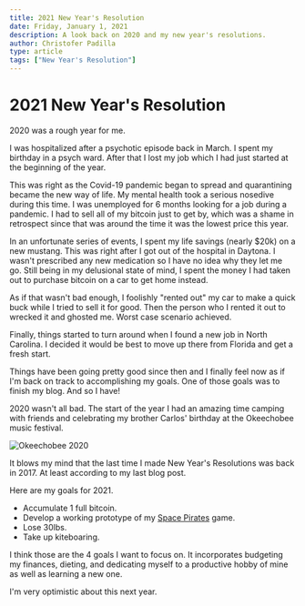 ```yaml
---
title: 2021 New Year's Resolution
date: Friday, January 1, 2021
description: A look back on 2020 and my new year's resolutions.
author: Christofer Padilla
type: article
tags: ["New Year's Resolution"]
---
```


# 2021 New Year's Resolution

2020 was a rough year for me.

I was hospitalized after a psychotic episode back in March. I spent my birthday in a psych ward. After that I lost my job which I had just started at the beginning of the year.

This was right as the Covid-19 pandemic began to spread and quarantining became the new way of life. My mental health took a serious nosedive during this time. I was unemployed for 6 months looking for a job during a pandemic. I had to sell all of my bitcoin just to get by, which was a shame in retrospect since that was around the time it was the lowest price this year.

In an unfortunate series of events, I spent my life savings (nearly $20k) on a new mustang. This was right after I got out of the hospital in Daytona. I wasn't prescribed any new medication so I have no idea why they let me go. Still being in my delusional state of mind, I spent the money I had taken out to purchase bitcoin on a car to get home instead.

As if that wasn't bad enough, I foolishly "rented out" my car to make a quick buck while I tried to sell it for good. Then the person who I rented it out to wrecked it and ghosted me. Worst case scenario achieved.

Finally, things started to turn around when I found a new job in North Carolina. I decided it would be best to move up there from Florida and get a fresh start.

Things have been going pretty good since then and I finally feel now as if I'm back on track to accomplishing my goals. One of those goals was to finish my blog. And so I have!

2020 wasn't all bad. The start of the year I had an amazing time camping with friends and celebrating my brother Carlos' birthday at the Okeechobee music festival.

![Okeechobee 2020](/images/IMG_20200307_125647_2.jpg)

It blows my mind that the last time I made New Year's Resolutions was back in 2017. At least according to my last blog post.

Here are my goals for 2021.

* Accumulate 1 full bitcoin.
* Develop a working prototype of my [Space Pirates](/tags.md#SpacePirates) game.
* Lose 30lbs.
* Take up kiteboaring.

I think those are the 4 goals I want to focus on. It incorporates budgeting my finances, dieting, and dedicating myself to a productive hobby of mine as well as learning a new one.

I'm very optimistic about this next year.

<TagLinks />

<Comments />
